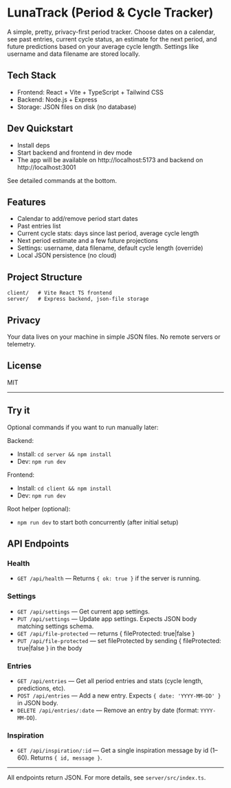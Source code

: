# LunaTrack (Period & Cycle Tracker)

A simple, pretty, privacy-first period tracker. Choose dates on a calendar, see past entries, current cycle status, an estimate for the next period, and future predictions based on your average cycle length. Settings like username and data filename are stored locally.

## Tech Stack
- Frontend: React + Vite + TypeScript + Tailwind CSS
- Backend: Node.js + Express
- Storage: JSON files on disk (no database)

## Dev Quickstart
- Install deps
- Start backend and frontend in dev mode
- The app will be available on http://localhost:5173 and backend on http://localhost:3001

See detailed commands at the bottom.

## Features
- Calendar to add/remove period start dates
- Past entries list
- Current cycle stats: days since last period, average cycle length
- Next period estimate and a few future projections
- Settings: username, data filename, default cycle length (override)
- Local JSON persistence (no cloud)

## Project Structure
```
client/   # Vite React TS frontend
server/   # Express backend, json-file storage
```

## Privacy
Your data lives on your machine in simple JSON files. No remote servers or telemetry.

## License
MIT

---

## Try it
Optional commands if you want to run manually later:

Backend:
- Install: `cd server && npm install`
- Dev: `npm run dev`

Frontend:
- Install: `cd client && npm install`
- Dev: `npm run dev`

Root helper (optional):
- `npm run dev` to start both concurrently (after initial setup)

## API Endpoints

### Health
- `GET /api/health` — Returns `{ ok: true }` if the server is running.

### Settings
- `GET /api/settings` — Get current app settings.
- `PUT /api/settings` — Update app settings. Expects JSON body matching settings schema.
- `GET /api/file-protected` — returns { fileProtected: true|false }
- `PUT /api/file-protected` — set fileProtected by sending { fileProtected: true|false } in the body

### Entries
- `GET /api/entries` — Get all period entries and stats (cycle length, predictions, etc).
- `POST /api/entries` — Add a new entry. Expects `{ date: 'YYYY-MM-DD' }` in JSON body.
- `DELETE /api/entries/:date` — Remove an entry by date (format: `YYYY-MM-DD`).

### Inspiration
- `GET /api/inspiration/:id` — Get a single inspiration message by id (1–60). Returns `{ id, message }`.

---
All endpoints return JSON. For more details, see `server/src/index.ts`.
